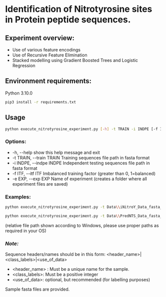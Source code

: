 # Identification of Nitrotyrosine sites in Protein peptide sequences.

## Experiment overview:
- Use of various feature encodings
- Use of Recursive Feature Elimination
- Stacked modelling using Gradient Boosted Trees and Logistic Regression


## Environment requirements:
Python 3.10.0
```sh  
pip3 install -r requirements.txt
```

## Usage
```sh  
python execute_nitrotyrosine_experiment.py [-h] -t TRAIN -i INDPE [-f ITF] -e EXP
```

### Options:
  - -h,       --help            show this help message and exit
  - -t TRAIN, --train TRAIN     Training sequences file path in fasta format
  - -i INDPE, --indpe INDPE     Independent testing sequences file path in fasta format
  - -f ITF,    --itf ITF           Imbalanced training factor (greater than 0, 1=balanced)
  - -e EXP,   --exp EXP         Name of experiment (creates a folder where all experiment files are saved)

### Examples:
```sh
python execute_nitrotyrosine_experiment.py -t Data\\iNitroY_Data_fasta_41\\iNitroY_train_data.fasta -i Data\\iNitroY_Data_fasta_41\\iNitroY_independent_data.fasta -f 7000 -e nt_site_experiment_iNitroYdata

python execute_nitrotyrosine_experiment.py -t Data\\PredNTS_Data_fasta_41\\Training-datasets-PredNTS.fasta -i Data\\PredNTS_Data_fasta_41\\independent-dataset-PredNTS.fasta -e nt_site_experiment_PredNTSdata
```

(relative file path shown according to Windows, please use proper paths as required in your OS)


### *Note:*

Sequence headers/names should be in this form: <header_name>|<class_labels>|<use_of_data>

  - <header_name> : Must be a unique name for the sample.
  - <class_labels>: Must be a positive integer
  - <use_of_data>: optional, but recommended (for labelling purposes)

Sample fasta files are provided.

